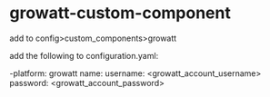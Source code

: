 # growatt-custom-component

add to config>custom_components>growatt

add the following to configuration.yaml:

-platform: growatt
 name: <name>
 username: <growatt_account_username>
 password: <growatt_account_password>
